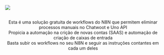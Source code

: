 <img src="https://github.com/francisbreit/SetupLowCodeMnoStart/assets/5285287/e7221918-9175-4f99-8f09-10b700fe35f3">
<br><br>
<p align="center">
  Esta é uma solução gratuita de workflows do N8N que permitem eliminar processos manuais no Chatwoot e Uno API<br>
  Propicia a automação na crição de novas contas (SAAS) e automação de criação de caixas de entrada<br>Basta subir os workflows no seu N8N e seguir as instruções contantes em cada um deles<br>
  
</p>

<!--
<p align="center">

</p>
<br>
-->
